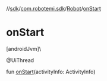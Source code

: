 //[sdk](../../../index.md)/[com.robotemi.sdk](../index.md)/[Robot](index.md)/[onStart](on-start.md)

# onStart

[androidJvm]\

@UiThread

fun [onStart](on-start.md)(activityInfo: ActivityInfo)
